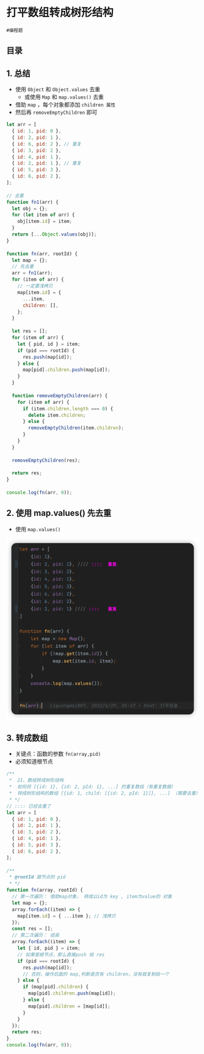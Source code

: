 
# 打平数组转成树形结构

`#编程题` 


## 目录
<!-- toc -->
 ## 1. 总结 

- 使用 `Object` 和 `Object.values` 去重
	- 或使用 `Map` 和 `map.values()` 去重
- 借助 `map` ，每个对象都添加 `children 属性`
- 然后再 `removeEmptyChildren` 即可


```javascript hl:29,26
let arr = [
  { id: 1, pid: 0 },
  { id: 2, pid: 1 },
  { id: 6, pid: 2 }, // 重复
  { id: 3, pid: 2 },
  { id: 4, pid: 1 },
  { id: 2, pid: 1 }, // 重复
  { id: 5, pid: 3 },
  { id: 6, pid: 2 },
];

// 去重
function fn1(arr) {
  let obj = {};
  for (let item of arr) {
    obj[item.id] = item;
  }
  return [...Object.values(obj)];
}

function fn(arr, rootId) {
  let map = {};
  // 先去重
  arr = fn1(arr);
  for (item of arr) {
    // 一定要浅拷贝
    map[item.id] = {
      ...item,
      children: [],
    };
  }

  let res = [];
  for (item of arr) {
    let { pid, id } = item;
    if (pid === rootId) {
      res.push(map[id]);
    } else {
      map[pid].children.push(map[id]);
    }
  }

  function removeEmptyChildren(arr) {
    for (item of arr) {
      if (item.children.length === 0) {
        delete item.children;
      } else {
        removeEmptyChildren(item.children);
      }
    }
  }

  removeEmptyChildren(res);

  return res;
}

console.log(fn(arr, 0));

```

## 2. 使用 map.values() 先去重

- 使用 `map.values()`

![图片&文件](./files/20241114-16.png)

## 3. 转成数组

- 关键点：函数的参数 `fn(array,pid)`
- 必须知道根节点

```javascript hl:20
/**
 *  21、数组转成树形结构
 *  如何将 [{id: 1}, {id: 2, pId: 1}, ...] 的重复数组（有重复数据）
 *  转成树形结构的数组 [{id: 1, child: [{id: 2, pId: 1}]}, ...] （需要去重） `#243`
 * */
// :::: 已经去重了
let arr = [
  { id: 1, pid: 0 },
  { id: 2, pid: 1 },
  { id: 3, pid: 2 },
  { id: 4, pid: 1 },
  { id: 5, pid: 3 },
  { id: 6, pid: 2 },
];

/**
 * @rootId 跟节点的 pid
 * */
function fn(array, rootId) {
  // 第一次遍历： 借助map对象， 转成以id为 key , item为value的 对象
  let map = {};
  array.forEach((item) => {
    map[item.id] = { ...item }; // 浅拷贝
  });
  const res = [];
  // 第二次遍历： 组装 
  array.forEach((item) => {
    let { id, pid } = item;
    // 如果是根节点，那么直接push 给 res
    if (pid === rootId) {
      res.push(map[id]);
      // 否则，操作后面的 map,判断是否有 children，没有就复制给一个
    } else {
      if (map[pid].children) {
        map[pid].children.push(map[id]);
      } else {
        map[pid].children = [map[id]];
      }
    }
  });
  return res;
}
console.log(fn(arr, 0));
```

